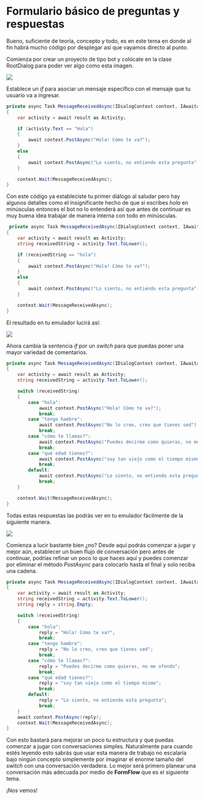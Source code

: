 # Formulario básico de preguntas y respuestas

Bueno, suficiente de teoría, concepto y todo, es en este tema en donde al fin habrá mucho código por desplegar así que vayamos directo al punto.

Comienza por crear un proyecto de tipo bot y colócate en la clase RootDialog para poder ver algo como esta imagen.

<img src="Imagenes/Img001.JPG"/>

Establece un *if* para asociar un mensaje específico con el mensaje que tu usuario va a ingresar.

``` csharp - C
private async Task MessageReceivedAsync(IDialogContext context, IAwaitable<object> result)
{
    var activity = await result as Activity;

    if (activity.Text == "Hola")
    {
        await context.PostAsync("Hola! Cómo te va?");
    }
    else
    {
        await context.PostAsync("Lo siento, no entiendo esta pregunta");
    }

    context.Wait(MessageReceivedAsync);
}
```

Con este código ya estableciste tu primer diálogo al saludar pero hay algunos detalles como el insignificante hecho de que si escribes *hola* en minúsculas entonces el bot no lo entenderá así que antes de continuar es muy buena idea trabajar de manera interna con todo en minúsculas.
``` csharp - C
 private async Task MessageReceivedAsync(IDialogContext context, IAwaitable<object> result)
{
    var activity = await result as Activity;
    string receivedString = activity.Text.ToLower();

    if (receivedString == "hola")
    {
        await context.PostAsync("Hola! Cómo te va?");
    }
    else
    {
        await context.PostAsync("Lo siento, no entiendo esta pregunta");
    }

    context.Wait(MessageReceivedAsync);
}
```

El resultado en tu emulador lucirá así:

<img src="Imagenes/Img002.JPG"/>

Ahora cambia la sentencia *if* por un *switch* para que puedas poner una mayor variedad de comentarios.
``` csharp - C
private async Task MessageReceivedAsync(IDialogContext context, IAwaitable<object> result)
{
    var activity = await result as Activity;
    string receivedString = activity.Text.ToLower();

    switch (receivedString)
    {
        case "hola":
            await context.PostAsync("Hola! Cómo te va?");
            break;
        case "tengo hambre":
            await context.PostAsync("No lo creo, creo que tienes sed");
            break;
        case "cómo te llamas?":
            await context.PostAsync("Puedes decirme como quieras, no me ofendo");
            break;
        case "qué edad tienes?":
            await context.PostAsync("soy tan viejo como el tiempo mismo");
            break;
        default:
            await context.PostAsync("Lo siento, no entiendo esta pregunta");
            break;
    }

    context.Wait(MessageReceivedAsync);
}
```
Todas estas respuestas las podrás ver en tu emulador fácilmente de la siguiente manera.

<img src="Imagenes/Img003.JPG"/>

Comienza a lucir bastante bien ¿no? Desde aquí podrás comenzar a jugar y mejor aún, establecer un buen flujo de conversación pero antes de continuar, podrías refinar un poco lo que haces aquí y puedes comenzar por eliminar el método *PostAsync* para colocarlo hasta el final y solo reciba una cadena.
``` csharp - C
private async Task MessageReceivedAsync(IDialogContext context, IAwaitable<object> result)
{
    var activity = await result as Activity;
    string receivedString = activity.Text.ToLower();
    string reply = string.Empty;

    switch (receivedString)
    {
        case "hola":
            reply = "Hola! Cómo te va?";
            break;
        case "tengo hambre":
            reply = "No lo creo, creo que tienes sed";
            break;
        case "cómo te llamas?":
            reply = "Puedes decirme como quieras, no me ofendo";
            break;
        case "qué edad tienes?":
            reply = "soy tan viejo como el tiempo mismo";
            break;
        default:
            reply = "Lo siento, no entiendo esta pregunta";
            break;
    }
    await context.PostAsync(reply);
    context.Wait(MessageReceivedAsync);
}
```
Con esto bastará para mejorar un poco tu estructura y que puedas comenzar a jugar con conversaciones simples. Naturalmente para cuando estés leyendo esto sabrás que usar esta manera de trabajo no escalaría bajo ningún concepto simplemente por imaginar el enorme tamaño del *switch* con una conversación verdadera. Lo mejor será primero planear una conversación más adecuada por medio de **FormFlow** que es el siguiente tema.

¡Nos vemos!
